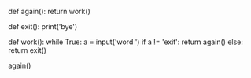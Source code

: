 def again():
    return work()

def exit():
    print('bye')

def work():
    while True:
        a = input('word ')
        if a != 'exit':
            return again()
        else:
            return exit()

again()
